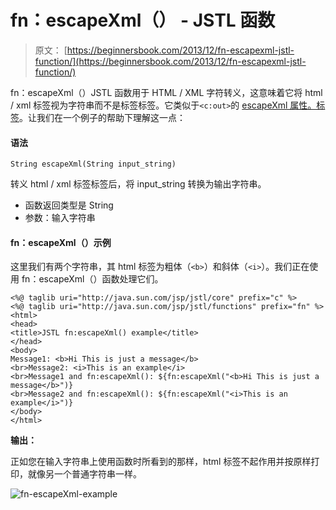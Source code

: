 # fn：escapeXml（） - JSTL 函数

> 原文： [https://beginnersbook.com/2013/12/fn-escapexml-jstl-function/](https://beginnersbook.com/2013/12/fn-escapexml-jstl-function/)

fn：escapeXml（）JSTL 函数用于 HTML / XML 字符转义，这意味着它将 html / xml 标签视为字符串而不是标签标签。它类似于`<c:out>`的 [escapeXml 属性。标签](https://beginnersbook.com/2013/11/jstl-cout-core-tag/)。让我们在一个例子的帮助下理解这一点：

#### 语法

```
String escapeXml(String input_string)
```

转义 html / xml 标签标签后，将 input_string 转换为输出字符串。

*   函数返回类型是 String
*   参数：输入字符串

#### fn：escapeXml（）示例

这里我们有两个字符串，其 html 标签为粗体（`<b>`）和斜体（`<i>`）。我们正在使用 fn：escapeXml（）函数处理它们。

```
<%@ taglib uri="http://java.sun.com/jsp/jstl/core" prefix="c" %>
<%@ taglib uri="http://java.sun.com/jsp/jstl/functions" prefix="fn" %>
<html>
<head>
<title>JSTL fn:escapeXml() example</title>
</head>
<body>
Message1: <b>Hi This is just a message</b>
<br>Message2: <i>This is an example</i>
<br>Message1 and fn:escapeXml(): ${fn:escapeXml("<b>Hi This is just a message</b>")}
<br>Message2 and fn:escapeXml(): ${fn:escapeXml("<i>This is an example</i>")}
</body>
</html>
```

**输出：**

正如您在输入字符串上使用函数时所看到的那样，html 标签不起作用并按原样打印，就像另一个普通字符串一样。

![fn-escapeXml-example](../Images/4a5a5d96ed5aba6b00c86bfac8afe0bc.jpg)